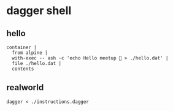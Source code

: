 # dagger shell

## hello

```daggershell
container |
  from alpine |
  with-exec -- ash -c 'echo Hello meetup 👋 > ./hello.dat' |
  file ./hello.dat |
  contents
```

## realworld

```shell
dagger < ./instructions.dagger
```

